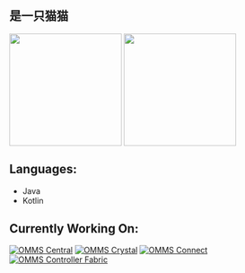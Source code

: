 ## 是一只猫猫

<p>
      <img
        src="https://github-readme-stats.vercel.app/api?username=ZhuRuoLing&show_icons=true&theme=buefy&include_all_commits=true&count_private=true&hide_rank=true"
        style="height: 200px"
        align="center"
      />
      <img
        src="https://github-readme-stats.vercel.app/api/top-langs/?username=ZhuRuoLing&layout=compact&card_width=320"
        height="200"
        align="center"
      />
    </p>

## Languages:
 - Java
 - Kotlin
## Currently Working On:
[![OMMS Central](https://github-readme-stats.vercel.app/api/pin/?username=OhMyMinecraftServer&repo=omms-central)](https://github.com/OhMyMinecraftServer/omms-central)
[![OMMS Crystal](https://github-readme-stats.vercel.app/api/pin/?username=ZhuRuoLing&repo=omms-crystal)](https://github.com/ZhuRuoLing/omms-crystal)
[![OMMS Connect](https://github-readme-stats.vercel.app/api/pin/?username=ZhuRuoLing&repo=omms-connect)](https://github.com/ZhuRuoLing/omms-crystal)
[![OMMS Controller Fabric](https://github-readme-stats.vercel.app/api/pin/?username=ZhuRuoLing&repo=omms-controller-fabric)](https://github.com/ZhuRuoLing/omms-controller-fabric)

